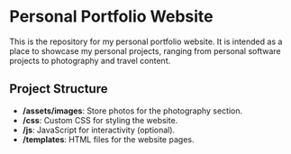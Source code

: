 # Personal Portfolio Website

This is the repository for my personal portfolio website. It is intended as a place to showcase my personal projects, ranging from personal software projects to photography and travel content.

## Project Structure

- **/assets/images**: Store photos for the photography section.
- **/css**: Custom CSS for styling the website.
- **/js**: JavaScript for interactivity (optional).
- **/templates**: HTML files for the website pages.
